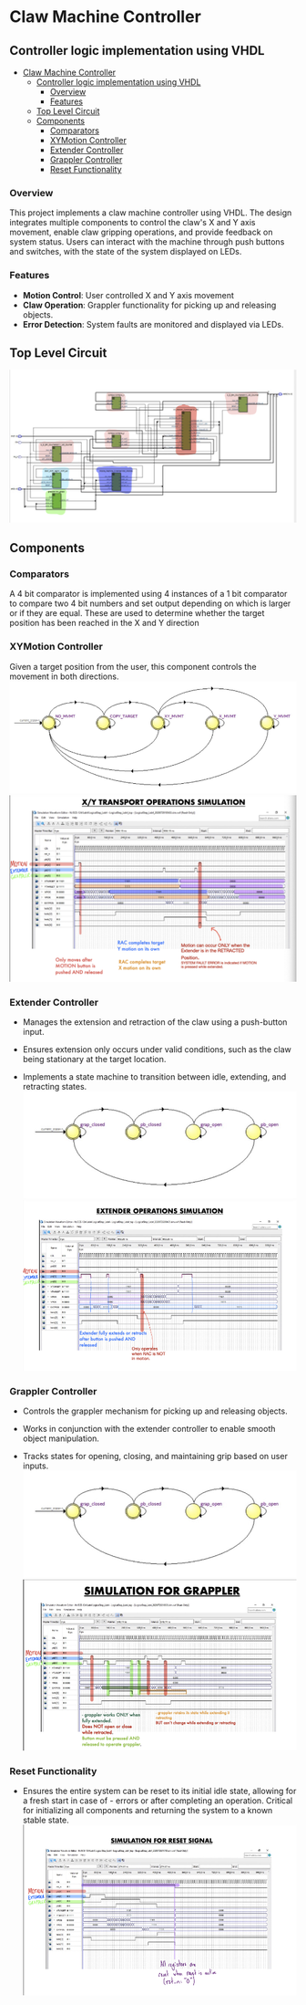 # Claw Machine Controller

## Controller logic implementation using VHDL

- [Claw Machine Controller](#claw-machine-controller)
  - [Controller logic implementation using VHDL](#controller-logic-implementation-using-vhdl)
    - [Overview](#overview)
    - [Features](#features)
  - [Top Level Circuit](#top-level-circuit)
  - [Components](#components)
    - [Comparators](#comparators)
    - [XYMotion Controller](#xymotion-controller)
    - [Extender Controller](#extender-controller)
    - [Grappler Controller](#grappler-controller)
    - [Reset Functionality](#reset-functionality)
  
### Overview
This project implements a claw machine controller using VHDL. The design integrates multiple components to control the claw's X and Y axis movement, enable claw gripping operations, and provide feedback on system status. Users can interact with the machine through push buttons and switches, with the state of the system displayed on LEDs.

### Features

- **Motion Control**: User controlled X and Y axis movement
- **Claw Operation**: Grappler functionality for picking up and releasing objects.
- **Error Detection**: System faults are monitored and displayed via LEDs.

## Top Level Circuit
![alt text](Images/BlockDiagram.png)

## Components

### Comparators
A 4 bit comparator is implemented using 4 instances of a 1 bit comparator to compare two 4 bit numbers and set output depending on which is larger or if they are equal.
These are used to determine whether the target position has been reached in the X and Y direction

### XYMotion Controller
Given a target position from the user, this component controls the movement in both directions.
![alt text](Images/XYMotionStateDiagram.png)
![alt text](Images/XYMotionSimulation.png)

### Extender Controller
- Manages the extension and retraction of the claw using a push-button input.

- Ensures extension only occurs under valid conditions, such as the claw being stationary at the target location.

- Implements a state machine to transition between idle, extending, and retracting states.
![alt text](Images/GrapplerStateDiagram.png)
![alt text](Images/ExtenderSimuation.png)

### Grappler Controller
- Controls the grappler mechanism for picking up and releasing objects.

- Works in conjunction with the extender controller to enable smooth object manipulation.

- Tracks states for opening, closing, and maintaining grip based on user inputs.
![alt text](Images/GrapplerStateDiagram.png)
![alt text](Images/GrapplerSimulation.png)

### Reset Functionality
- Ensures the entire system can be reset to its initial idle state, allowing for a fresh start in case of - errors or after completing an operation.
Critical for initializing all components and returning the system to a known stable state.
![alt text](Images/ResetSimulation.png)
